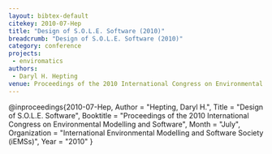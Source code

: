 ```yaml
---
layout: bibtex-default
citekey: 2010-07-Hep
title: "Design of S.O.L.E. Software (2010)"
breadcrumb: "Design of S.O.L.E. Software (2010)"
category: conference
projects:
 - enviromatics
authors:
 - Daryl H. Hepting
venue: Proceedings of the 2010 International Congress on Environmental Modelling and Software
---
```

@inproceedings{2010-07-Hep,
	Author =  "Hepting, Daryl H.",
	Title =  "Design of S.O.L.E. Software",
	Booktitle =  "Proceedings of the 2010 International Congress on Environmental Modelling and Software",
	Month =  "July",
	Organization =  "International Environmental Modelling and Software Society (iEMSs)",
	Year =  "2010"
}
